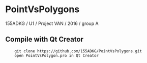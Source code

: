 # PointVsPolygons
155ADKG / U1 / Project VAN / 2016 / group A

Compile with Qt Creator
-----------------------
        git clone https://github.com/155ADKG/PointVsPolygons.git
        open PointVsPolygon.pro in Qt Creator
